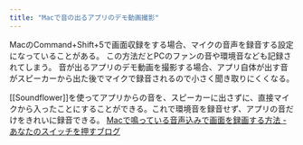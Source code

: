 ```yaml
---
title: "Macで音の出るアプリのデモ動画撮影"
---
```


MacのCommand+Shift+5で画面収録をする場合、マイクの音声を録音する設定になっていることがある。
この方法だとPCのファンの音や環境音なども記録されてしまう。
音が出るアプリのデモ動画を撮影する場合、アプリ自体が出す音がスピーカーから出た後でマイクで録音されるので小さく聞き取りにくくなる。

[[Soundflower]]を使ってアプリからの音を、スピーカーに出さずに、直接マイクから入ったことにすることができる。これで環境音を録音せず、アプリの音だけをきれいに録音できる。
[Macで鳴っている音声込みで画面を録画する方法 - あなたのスイッチを押すブログ](https://bamka.info/mac-sound-captcha)
